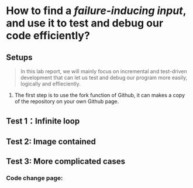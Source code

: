 # How to find a *failure-inducing input*, and use it to test and debug our code efficiently?
## Setups
> In this lab report, we will mainly focus on incremental and test-driven development that can let us test and debug our program more easily, logically and effieciently.
1. The first step is to use the fork function of Github, it can makes a copy of the repository on your own Github page.

## Test 1：Infinite loop

## Test 2: Image contained

## Test 3: More complicated cases
### Code change page:

### 
